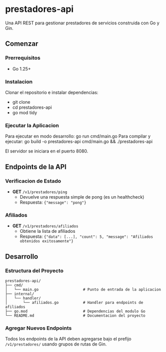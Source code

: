 # prestadores-api

Una API REST para gestionar prestadores de servicios construida con Go y Gin.

## Comenzar

### Prerrequisitos
- Go 1.25+

### Instalacion
Clonar el repositorio e instalar dependencias:
- git clone <repository-url>
- cd prestadores-api
- go mod tidy

### Ejecutar la Aplicacion
Para ejecutar en modo desarrollo: go run cmd/main.go
Para compilar y ejecutar: go build -o prestadores-api cmd/main.go && ./prestadores-api

El servidor se iniciara en el puerto 8080.

## Endpoints de la API

### Verificacion de Estado
- **GET** `/v1/prestadores/ping`
  - Devuelve una respuesta simple de pong (es un healthcheck)
  - Respuesta: `{"message": "pong"}`

### Afiliados
- **GET** `/v1/prestadores/afiliados`
  - Obtiene la lista de afiliados
  - Respuesta: `{"data": [...], "count": 5, "message": "Afiliados obtenidos exitosamente"}`

## Desarrollo

### Estructura del Proyecto
```
prestadores-api/
├── cmd/
│   └── main.go                    # Punto de entrada de la aplicacion
├── internal/
│   └── handler/
│       └── afiliados.go           # Handler para endpoints de afiliados
├── go.mod                         # Dependencias del modulo Go
└── README.md                      # Documentacion del proyecto
```

### Agregar Nuevos Endpoints
Todos los endpoints de la API deben agregarse bajo el prefijo `/v1/prestadores/` usando grupos de rutas de Gin.